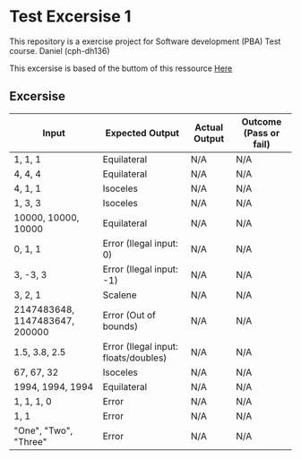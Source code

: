 # Test Excersise 1
This repository is a exercise project for Software development (PBA) Test course. Daniel (cph-dh136)

This excersise is based of the buttom of this ressource [Here](https://github.com/datsoftlyngby/soft2018spring-test-teaching-material/blob/master/slides/IntroductionTest.pdf)

## Excersise

Input     |  Expected Output  |   Actual Output   |  Outcome (Pass or fail)
--------- | ----------------- | ----------------- | -----------------------
1, 1, 1   | Equilateral       | N/A               | N/A
4, 4, 4   | Equilateral       | N/A               | N/A
4, 1, 1   | Isoceles          | N/A               | N/A
1, 3, 3   | Isoceles         | N/A               | N/A
10000, 10000, 10000   | Equilateral       | N/A               | N/A
0, 1, 1   | Error (Ilegal input: 0)       | N/A               | N/A
3, -3, 3   | Error (Ilegal input: -1)       | N/A               | N/A
3, 2, 1   | Scalene       | N/A               | N/A
2147483648, 1147483647, 200000   | Error (Out of bounds)       | N/A               | N/A
1.5, 3.8, 2.5 | Error (Ilegal input: floats/doubles) | N/A | N/A
67, 67, 32   | Isoceles       | N/A               | N/A
1994, 1994, 1994   | Equilateral       | N/A               | N/A
1, 1, 1, 0   | Error       | N/A               | N/A
1, 1   | Error       | N/A               | N/A
"One", "Two", "Three"   | Error       | N/A               | N/A
